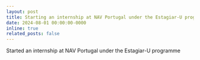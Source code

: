 ```yaml
---
layout: post
title: Starting an internship at NAV Portugal under the Estagiar-U programme
date: 2024-08-01 00:00:00-0000
inline: true
related_posts: false
---
```


Started an internship at NAV Portugal under the Estagiar-U programme